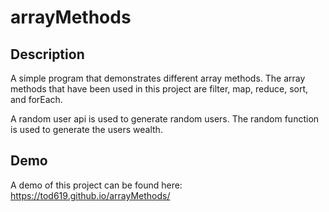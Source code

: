 # arrayMethods

## Description

A simple program that demonstrates different array methods.
The array methods that have been used in this project are filter, map, reduce, sort, and forEach.

A random user api is used to generate random users. The random function is used to generate the users wealth.

## Demo

A demo of this project can be found here: https://tod619.github.io/arrayMethods/
